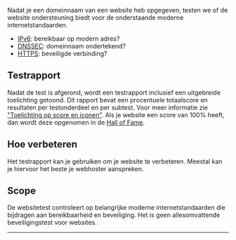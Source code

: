 Nadat je een domeinnaam van een website heb opgegeven, testen we of de website ondersteuning biedt voor de onderstaande moderne internetstandaarden.

* [IPv6](/faqs/ipv6/): bereikbaar op modern adres?
* [DNSSEC](/faqs/dnssec/): domeinnaam ondertekend?
* [HTTPS](/faqs/https/): beveiligde verbinding?

## Testrapport
Nadat de test is afgerond, wordt een testrapport inclusief een uitgebreide toelichting getoond. Dit rapport bevat een procentuele totaalscore en resultaten per testonderdeel en per subtest. Voor meer informatie zie ["Toelichting op score en iconen"](/faqs/report/). Als je website een score van 100% heeft, dan wordt deze opgenomen in de [Hall of Fame](/halloffame/). 

## Hoe verbeteren
Het testrapport kan je gebruiken om je website te verbeteren. Meestal kan je hiervoor het beste je webhoster aanspreken.

## Scope
De websitetest controleert op belangrijke moderne internetstandaarden die bijdragen aan bereikbaarheid en beveiliging. Het is geen allesomvattende beveiligingstest voor websites.

---
